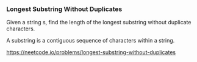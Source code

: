 ### Longest Substring Without Duplicates

Given a string s, find the length of the longest substring without duplicate characters.

A substring is a contiguous sequence of characters within a string.


https://neetcode.io/problems/longest-substring-without-duplicates